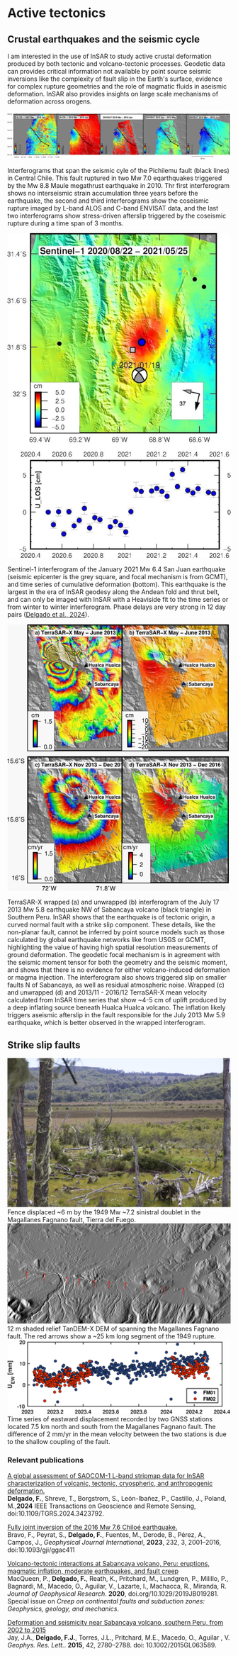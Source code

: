 
# **Active tectonics**

## **Crustal earthquakes and the seismic cycle**

I am interested in the use of InSAR to study active crustal deformation produced by both tectonic and volcano-tectonic processes. Geodetic data can provides critical information not available by point source seismic inversions like the complexity of fault slip in the Earth's surface, evidence for complex rupture geometries and the role of magmatic fluids in aseismic deformation. InSAR also provides insights on large scale mechanisms of deformation across orogens. 

<img style="float: center;" src="/images/pichilemu2.jpg">

Interferograms that span the seismic cyle of the Pichilemu fault (black lines) in Central Chile. This fault ruptured in two Mw 7.0 eqarthquakes triggered by the Mw 8.8 Maule megathrust earthquake in 2010. Thr first interferogram shows no interseismic strain accumulation three years before the earthquake, the second and third interferograms show the coseismic rupture imaged by L-band ALOS and C-band ENVISAT data, and the last two interferograms show stress-driven afterslip triggered by the coseismic rupture during a time span of 3 months.

<img style="float: center;" src="/images/sanjuan_s1.jpg">

Sentinel-1 interferogram of the January 2021 Mw 6.4 San Juan earthquake (seismic epicenter is the grey square, and focal mechanism is from GCMT), and time series of cumulative deformation (bottom). This earthquake is the largest in the era of InSAR geodesy along the Andean fold and thrut belt, and can only be imaged with InSAR with a Heaviside fit to the time series or from winter to winter interferogram. Phase delays are very strong in 12 day pairs ([Delgado et al., 2024](https://ieeexplore.ieee.org/document/10586971)).

<img style="float: center;" src="/images/tsx_dcoffset_wr_coseismic-768x924.jpg" width="500">
 
TerraSAR-X wrapped (a) and unwrapped (b) interferogram of the July 17 2013 Mw 5.8 earthquake NW of Sabancaya volcano (black triangle) in Southern Peru. InSAR shows that the earthquake is of tectonic origin, a curved normal fault with a strike slip component. These details, like the non-planar fault, cannot be inferred by point source models such as those calculated by global earthquake networks like from USGS or GCMT, highlighting the value of having high spatial resolution measurements of ground deformation. The geodetic focal mechanism is in agreement with the seismic moment tensor for both the geometry and the seismic moment, and shows that there is no evidence for either volcano-induced deformation or magma injection. The interferogram also shows triggered slip on smaller faults N of Sabancaya, as well as residual atmospheric noise. Wrapped (c) and unwrapped (d) and 2013/11 - 2016/12 TerraSAR-X mean velocity calculated from InSAR time series that show ~4-5 cm of uplift produced by a deep inflating source beneath Hualca Hualca volcano. The inflation likely triggers aseismic afterslip in the fault responsible for the July 2013 Mw 5.9 earthquake, which is better observed in the wrapped interferogram.

## **Strike slip faults**
<img style="float: center;" src="/images/1949fence.JPG">
Fence displaced ~6 m by the 1949 Mw ~7.2 sinistral doublet in the Magallanes Fagnano fault, Tierra del Fuego.


<img style="float: center;" src="/images/tdx12m_magallanes.png">
12 m shaded relief TanDEM-X DEM of spanning the Magallanes Fagnano fault. The red arrows show a ~25 km long segment of the 1949 rupture.

<img style="float: center;" src="/images/U_EW.png">
Time series of eastward displacement recorded by two GNSS stations located 7.5 km north and south from the Magallanes Fagnano fault. The difference of 2 mm/yr in the mean velocity between the two stations is due to the shallow coupling of the fault.

### **Relevant publications**


[A global assessment of SAOCOM-1 L-band stripmap data for InSAR characterization of volcanic, tectonic, cryospheric, and anthropogenic deformation.](https://ieeexplore.ieee.org/document/10586971)<br>
**Delgado, F.**, Shreve, T., Borgstrom, S., León-Ibañez, P., Castillo, J., Poland, M.,**2024** IEEE Transactions on Geoscience and Remote Sensing, doi:10.1109/TGRS.2024.3423792.

[Fully joint inversion of the 2016 Mw 7.6 Chiloé earthquake.](https://doi.org/10.1093/gji/ggac411)<br>
Bravo, F., Peyrat, S., **Delgado, F.**, Fuentes, M., Derode, B., Pérez, A., Campos, J., <i>Geophysical Journal International</i>, **2023**, 232, 3, 2001–2016, doi:10.1093/gji/ggac411

[Volcano-tectonic interactions at Sabancaya volcano, Peru: eruptions, magmatic inflation, moderate earthquakes, and fault creep](https://agupubs.onlinelibrary.wiley.com/doi/abs/10.1029/2019JB019281)<br>
MacQueen, P., **Delgado, F.**, Reath, K., Pritchard, M., Lundgren, P., Milillo, P., Bagnardi, M., Macedo, O., Aguilar, V., Lazarte, I.,  Machacca, R., Miranda, R.  <i>Journal of Geophysical Research</i>. **2020**, doi.org/10.1029/2019JB019281. Special issue on <i>Creep on continental faults and subduction zones: Geophysics, geology, and mechanics</i>.

[Deformation and seismicity near Sabancaya volcano, southern Peru, from 2002 to 2015](http://onlinelibrary.wiley.com/doi/10.1002/2015GL063589/full)<br>
Jay, J.A., **Delgado, F.J.**, Torres,  J.L., Pritchard, M.E.,  Macedo,  O., Aguilar , V. <i>Geophys. Res. Lett.</i>. **2015**, 42, 2780–2788. doi: 10.1002/2015GL063589.
